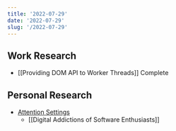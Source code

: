 ```yaml
---
title: '2022-07-29'
date: '2022-07-29'
slug: '/2022-07-29'
---
```


## Work Research

- [[Providing DOM API to Worker Threads]] Complete

## Personal Research

- [Attention Settings](https://attentionsettings.com/)
  - [[Digital Addictions of Software Enthusiasts]]
